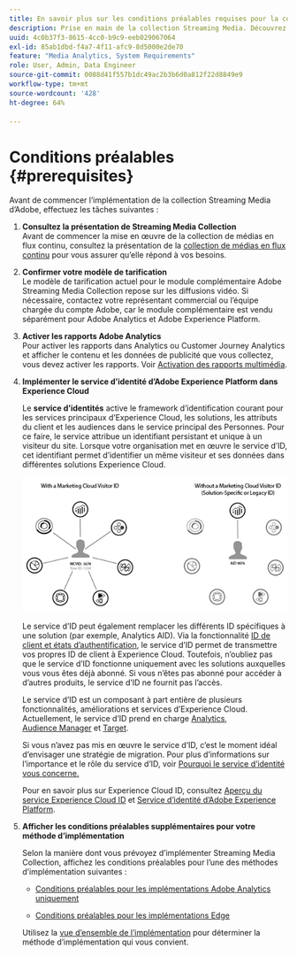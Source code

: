 ```yaml
---
title: En savoir plus sur les conditions préalables requises pour la collection Streaming Media d’Adobe
description: Prise en main de la collection Streaming Media. Découvrez ce dont vous avez besoin pour la mise en œuvre.
uuid: 4c0b37f3-8615-4cc0-b9c9-eeb029067064
exl-id: 85ab1dbd-f4a7-4f11-afc9-8d5000e2de70
feature: "Media Analytics, System Requirements"
role: User, Admin, Data Engineer
source-git-commit: 0088d41f557b1dc49ac2b3b6d0a812f22d8849e9
workflow-type: tm+mt
source-wordcount: '428'
ht-degree: 64%

---
```


# Conditions préalables {#prerequisites}

Avant de commencer l’implémentation de la collection Streaming Media d’Adobe, effectuez les tâches suivantes :

1. **Consultez la présentation de Streaming Media Collection**<br>
Avant de commencer la mise en œuvre de la collection de médias en flux continu, consultez la présentation de la [collection de médias en flux continu](/help/media-overview.md) pour vous assurer qu’elle répond à vos besoins.

1. **Confirmer votre modèle de tarification**<br>
Le modèle de tarification actuel pour le module complémentaire Adobe Streaming Media Collection repose sur les diffusions vidéo. Si nécessaire, contactez votre représentant commercial ou l’équipe chargée du compte Adobe, car le module complémentaire est vendu séparément pour Adobe Analytics et Adobe Experience Platform.

1. **Activer les rapports Adobe Analytics**<br>
Pour activer les rapports dans Analytics ou Customer Journey Analytics et afficher le contenu et les données de publicité que vous collectez, vous devez activer les rapports. Voir [Activation des rapports multimédia](/help/reporting/media-reports-enable.md).

1. **Implémenter le service d’identité d’Adobe Experience Platform dans Experience Cloud**

   Le **service d’identités** active le framework d’identification courant pour les services principaux d’Experience Cloud, les solutions, les attributs du client et les audiences dans le service principal des Personnes. Pour ce faire, le service attribue un identifiant persistant et unique à un visiteur du site. Lorsque votre organisation met en œuvre le service d’ID, cet identifiant permet d’identifier un même visiteur et ses données dans différentes solutions Experience Cloud.

   ![Graphique du service d’ID](assets/mc_id_service_graphic.png)

   Le service d’ID peut également remplacer les différents ID spécifiques à une solution (par exemple, Analytics AID). Via la fonctionnalité [ID de client et états d’authentification](https://experienceleague.adobe.com/docs/id-service/using/reference/authenticated-state.html?lang=fr), le service d’ID permet de transmettre vos propres ID de client à Experience Cloud. Toutefois, n’oubliez pas que le service d’ID fonctionne uniquement avec les solutions auxquelles vous vous êtes déjà abonné. Si vous n’êtes pas abonné pour accéder à d’autres produits, le service d’ID ne fournit pas l’accès.

   Le service d’ID est un composant à part entière de plusieurs fonctionnalités, améliorations et services d’Experience Cloud. Actuellement, le service d’ID prend en charge [Analytics](https://www.adobe.com/fr/marketing-cloud/web-analytics.html), [Audience Manager](https://www.adobe.com/fr/marketing-cloud/data-management-platform.html) et [Target](https://www.adobe.com/fr/marketing-cloud/testing-targeting.html).

   Si vous n’avez pas mis en œuvre le service d’ID, c’est le moment idéal d’envisager une stratégie de migration. Pour plus d’informations sur l’importance et le rôle du service d’ID, voir [Pourquoi le service d’identité vous concerne.](https://theblog.adobe.com/why-new-adobe-marketing-cloud-id-service-should-be-on-your-radar/)

   Pour en savoir plus sur Experience Cloud ID, consultez [Aperçu du service Experience Cloud ID](https://experienceleague.adobe.com/docs/id-service/using/intro/overview.html?lang=fr) et [Service d’identité d’Adobe Experience Platform](https://experienceleague.adobe.com/docs/id-service/using/home.html?lang=fr).

1. **Afficher les conditions préalables supplémentaires pour votre méthode d’implémentation**

   Selon la manière dont vous prévoyez d’implémenter Streaming Media Collection, affichez les conditions préalables pour l’une des méthodes d’implémentation suivantes :

   * [Conditions préalables pour les implémentations Adobe Analytics uniquement](/help/implementation/media-sdk/setup/prerequisites-analytics.md)

   * [Conditions préalables pour les implémentations Edge](/help/implementation/edge/prerequisites-edge.md)

   Utilisez la [vue d’ensemble de l’implémentation](/help/implementation/overview.md) pour déterminer la méthode d’implémentation qui vous convient.
